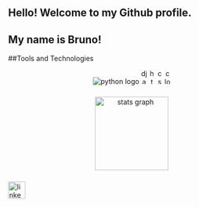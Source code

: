 <h2 align="left">Hello! Welcome to my Github profile.</h2>
<h2 align="left">My name is Bruno!</h2>

##Tools and Technologies

<div align="center">

  <img src="https://cdn.jsdelivr.net/gh/devicons/devicon/icons/python/python-original.svg"  alt="python logo"/>
  <img src="https://cdn.jsdelivr.net/gh/devicons/devicon@latest/icons/django/django-plain.svg" height="30" width="12" alt="django logo"/>    
  <img src="https://cdn.jsdelivr.net/gh/devicons/devicon/icons/html5/html5-original.svg" height="30" width="12" alt="html5 logo"/>
  <img src="https://cdn.jsdelivr.net/gh/devicons/devicon/icons/css3/css3-original.svg" height="30" width="12" alt="css3 logo"/>
  <img src="https://cdn.jsdelivr.net/gh/devicons/devicon@latest/icons/c/c-original.svg" height="30" width="12" alt="c logo" />
          
</div>

###

<div align="center">
  <img src="https://github-readme-stats.vercel.app/api?username=brunocoelhosi&hide_title=false&hide_rank=false&show_icons=true&include_all_commits=true&count_private=true&disable_animations=false&theme=dracula&locale=en&hide_border=false&order=1" height="150" alt="stats graph"  />
</div>

###

<div align="left">
  <a href="https://www.linkedin.com/in/bruno-coelho-13009a207" target="_blank">
    <img src="https://cdn.jsdelivr.net/gh/devicons/devicon@latest/icons/linkedin/linkedin-original-wordmark.svg" height="35" alt="linkedin logo"/>
  </a>
</div>

